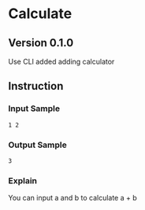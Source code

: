 # Calculate

## Version 0.1.0

Use CLI added adding calculator

## Instruction

### Input Sample

```
1 2
```

### Output Sample

```
3
```

### Explain

You can input a and b to calculate a + b
